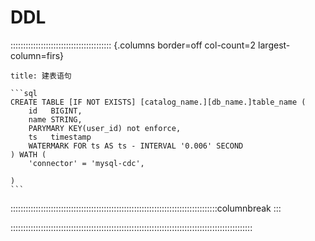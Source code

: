 # DDL

:::::::::::::::::::::::::::::::::::::::: {.columns border=off col-count=2 largest-column=firs}

~~~ad-success
title: 建表语句

```sql
CREATE TABLE [IF NOT EXISTS] [catalog_name.][db_name.]table_name (
	id   BIGINT, 
	name STRING, 
	PARYMARY KEY(user_id) not enforce, 
	ts   timestamp
	WATERMARK FOR ts AS ts - INTERVAL '0.006' SECOND
) WATH (
	'connector' = 'mysql-cdc', 
	
)
```
~~~

::::::::::::::::::::::::::::::::::::::::::::::::::::::::::::::::::::::::::::::::::columnbreak
:::



::::::::::::::::::::::::::::::::::::::::::::::::::::::::::::::::::::::::::::::::::::::::::::::::
